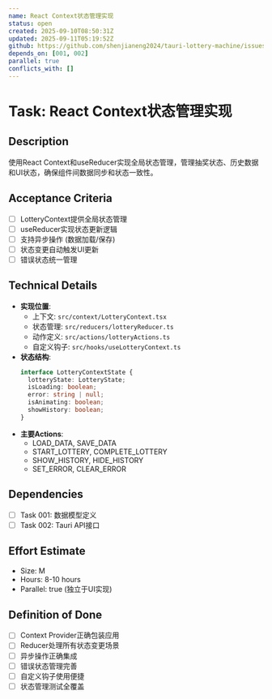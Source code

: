 ```yaml
---
name: React Context状态管理实现
status: open
created: 2025-09-10T08:50:31Z
updated: 2025-09-11T05:19:52Z
github: https://github.com/shenjianeng2024/tauri-lottery-machine/issues/7
depends_on: [001, 002]
parallel: true
conflicts_with: []
---
```


# Task: React Context状态管理实现

## Description
使用React Context和useReducer实现全局状态管理，管理抽奖状态、历史数据和UI状态，确保组件间数据同步和状态一致性。

## Acceptance Criteria
- [ ] LotteryContext提供全局状态管理
- [ ] useReducer实现状态更新逻辑
- [ ] 支持异步操作 (数据加载/保存)
- [ ] 状态变更自动触发UI更新
- [ ] 错误状态统一管理

## Technical Details
- **实现位置**:
  - 上下文: `src/context/LotteryContext.tsx`
  - 状态管理: `src/reducers/lotteryReducer.ts`
  - 动作定义: `src/actions/lotteryActions.ts`
  - 自定义钩子: `src/hooks/useLotteryContext.ts`
- **状态结构**:
  ```typescript
  interface LotteryContextState {
    lotteryState: LotteryState;
    isLoading: boolean;
    error: string | null;
    isAnimating: boolean;
    showHistory: boolean;
  }
  ```
- **主要Actions**:
  - LOAD_DATA, SAVE_DATA
  - START_LOTTERY, COMPLETE_LOTTERY
  - SHOW_HISTORY, HIDE_HISTORY
  - SET_ERROR, CLEAR_ERROR

## Dependencies
- [ ] Task 001: 数据模型定义
- [ ] Task 002: Tauri API接口

## Effort Estimate
- Size: M
- Hours: 8-10 hours
- Parallel: true (独立于UI实现)

## Definition of Done
- [ ] Context Provider正确包装应用
- [ ] Reducer处理所有状态变更场景
- [ ] 异步操作正确集成
- [ ] 错误状态管理完善
- [ ] 自定义钩子使用便捷
- [ ] 状态管理测试全覆盖
